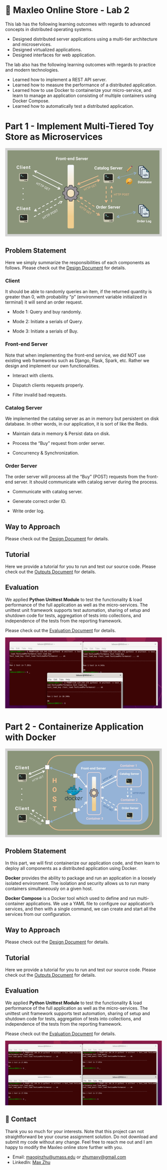 # :elephant: Maxleo Online Store - Lab 2



This lab has the following learning outcomes with regards to advanced concepts in distributed operating systems.
* Designed distributed server applications using a multi-tier architecture and microservices.
* Designed virtualized applications.
* Designed interfaces for web application.



The lab also has the following learning outcomes with regards to practice and modern technologies.
* Learned how to implement a REST API server.
* Learned how to measure the performance of a distributed application.
* Learned how to use Docker to containerize your micro-service, and learn to manage an application consisting of multiple containers using Docker Compose.
* Learned how to automatically test a distributed application.



# Part 1 - Implement Multi-Tiered Toy Store as Microservices



![part1](https://github.com/MaxyZhu75/Maxleo-Online-Store/blob/main/Lab2/summary/figures/part1/part1.jpg)



## Problem Statement



Here we simply summarize the responsibilities of each components as follows. Please check out the [Design Document](https://github.com/MaxyZhu75/Maxleo-Online-Store/blob/main/Lab2/summary/design/design%20document.pdf) for details.



### Client



It should be able to randomly queries an item, if the returned quantity is greater than 0, with probability “p” (environment variable initialized in terminal) it will send an order request.



* Mode 1: Query and buy randomly.



* Mode 2: Initiate a serials of Query.



* Mode 3: Initiate a serials of Buy.



### Front-end Server



Note that when implementing the front-end service, we did NOT use existing web frameworks such as Django, Flask, Spark, etc. Rather we design and implement our own functionalities.



* Interact with clients.



* Dispatch clients requests properly.



* Filter invalid bad requests.



### Catalog Server



We implemented the catalog server as an in memory but persistent on disk database. In other words, in our application, it is sort of like the Redis.



* Maintain data in memory & Persist data on disk.



* Process the “Buy” request from order server.



* Concurrency & Synchronization.



### Order Server



The order server will process all the “Buy” (POST) requests from the front-end server. It should communicate with catalog server during the process.



* Communicate with catalog server.



* Generate correct order ID.



* Write order log.



## Way to Approach



Please check out the [Design Document](https://github.com/MaxyZhu75/Maxleo-Online-Store/blob/main/Lab2/summary/design/design%20document.pdf) for details.



## Tutorial



Here we provide a tutorial for you to run and test our source code. Please check out the [Outputs Document](https://github.com/MaxyZhu75/Maxleo-Online-Store/blob/main/Lab2/summary/outputs/output.pdf) for details.



## Evaluation



We applied **Python Unittest Module** to test the functionality & load performance of the full application as well as the micro-services. The unittest unit framework supports test automation, sharing of setup and shutdown code for tests, aggregation of tests into collections, and independence of the tests from the reporting framework.



Please check out the [Evaluation Document](https://github.com/MaxyZhu75/Maxleo-Online-Store/blob/main/Lab2/summary/evaluation/evaluation%20document.pdf) for details.



![evaluation](https://github.com/MaxyZhu75/Maxleo-Online-Store/blob/main/Lab2/summary/figures/part1/load2.png)




# Part 2 - Containerize Application with Docker



![part2](https://github.com/MaxyZhu75/Maxleo-Online-Store/blob/main/Lab2/summary/figures/part2/part2.jpg)



## Problem Statement



In this part, we will first containerize our application code, and then learn to deploy all components as a distributed application using Docker.



**Docker** provides the ability to package and run an application in a loosely isolated environment. The isolation and security allows us to run many containers simultaneously on a given host.



**Docker Compose** is a Docker tool which used to define and run multi-container applications. We use a YAML file to configure our application’s services, and then with a single command, we can create and start all the services from our configuration.



## Way to Approach
Please check out the [Design Document](https://github.com/MaxyZhu75/Maxleo-Online-Store/blob/main/Lab2/summary/design/design%20document.pdf) for details.



## Tutorial
Here we provide a tutorial for you to run and test our source code. Please check out the [Outputs Document](https://github.com/MaxyZhu75/Maxleo-Online-Store/blob/main/Lab2/summary/outputs/output.pdf) for details.



## Evaluation



We applied **Python Unittest Module** to test the functionality & load performance of the full application as well as the micro-services. The unittest unit framework supports test automation, sharing of setup and shutdown code for tests, aggregation of tests into collections, and independence of the tests from the reporting framework.



Please check out the [Evaluation Document](https://github.com/MaxyZhu75/Maxleo-Online-Store/blob/main/Lab2/summary/evaluation/evaluation%20document.pdf) for details.



![evaluation](https://github.com/MaxyZhu75/Maxleo-Online-Store/blob/main/Lab2/summary/figures/part2/load2.png)



## :calling: Contact
Thank you so much for your interests. Note that this project can not straightforward be your course assignment solution. Do not download and submit my code without any change. Feel free to reach me out and I am happy to modify the Maxleo online store further with you.
* Email: maoqinzhu@umass.edu or zhumaxy@gmail.com
* LinkedIn: [Max Zhu](https://www.linkedin.com/in/maoqin-zhu/)
